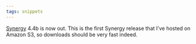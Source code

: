 ```yaml
---
tags: snippets
---
```


[Synergy](/wiki/Synergy) 4.4b is now out. This is the first Synergy release that I've hosted on Amazon S3, so downloads should be very fast indeed.
